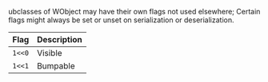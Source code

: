 ubclasses of WObject may have their own flags not used elsewhere; Certain flags might always be set or unset on serialization or deserialization.

| Flag | Description |
| --- | --- |
| `1<<0` | Visible |
| `1<<1` | Bumpable |
